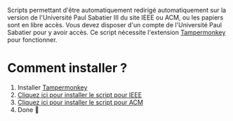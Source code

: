 Scripts permettant d'être automatiquement redirigé automatiquement sur la version de l'Université Paul Sabatier III du site IEEE ou ACM, ou les papiers sont en libre accès.
Vous devez disposer d'un compte de l'Université Paul Sabatier pour y avoir accès.
Ce script nécessite l'extension [Tampermonkey](https://www.tampermonkey.net/) pour fonctionner.

# Comment installer ?
1. Installer [Tampermonkey](https://www.tampermonkey.net/)
2. [Cliquez ici pour installer le script pour IEEE](https://github.com/AxelCarayon/IEEE2UPS/raw/main/IEEE%20to%20UPS%20IEEE.user.js)
3. [Cliquez ici pour installer le script pour ACM](https://github.com/AxelCarayon/ACM_IEEE2UPS/raw/main/ACM%20to%20UPS%20ACM.user.js)
5. Done 🙂
